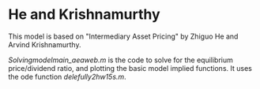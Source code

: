 # He and Krishnamurthy

This model is based on "Intermediary Asset Pricing" by Zhiguo He and Arvind Krishnamurthy.

*Solvingmodelmain_aeaweb.m* is the code to solve for the equilibrium price/dividend ratio, and plotting the basic model implied functions. It uses the ode function *delefully2hw15s.m*.
